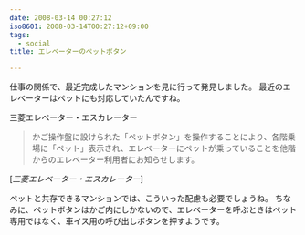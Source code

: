 ```yaml
---
date: 2008-03-14 00:27:12
iso8601: 2008-03-14T00:27:12+09:00
tags:
  - social
title: エレベーターのペットボタン

---
```


仕事の関係で、最近完成したマンションを見に行って発見しました。
最近のエレベーターはペットにも対応していたんですね。

<div class="quotetitle">三菱エレベーター・エスカレーター</div>

<blockquote cite="http://www.mitsubishi-elevator.com/jp/html/product/option/serv.htm" title="Source: 三菱エレベーター・エスカレーター; Accessed Date: 3/14/2008" class="blockquote">
かご操作盤に設けられた「ペットボタン」を操作することにより、各階乗場に「ペット」表示され、エレベーターにペットが乗っていることを他階からのエレベーター利用者にお知らせします。
</blockquote>

<div class="cite"> [<cite>三菱エレベーター・エスカレーター</cite>] </div>

ペットと共存できるマンションでは、こういった配慮も必要でしょうね。
ちなみに、ペットボタンはかご内にしかないので、エレベーターを呼ぶときはペット専用ではなく、車イス用の呼び出しボタンを押すようです。
